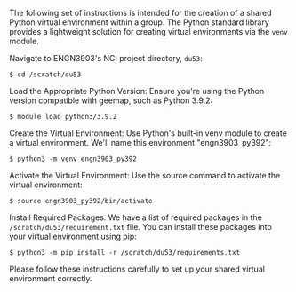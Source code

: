 The following set of instructions is intended for the creation of a shared Python virtual environment within a group.
The Python standard library provides a lightweight solution for creating virtual environments via the `venv` module.

Navigate to ENGN3903's NCI project directory, `du53`:

    $ cd /scratch/du53

Load the Appropriate Python Version: Ensure you're using the Python version compatible with geemap, such as Python 3.9.2:

    $ module load python3/3.9.2

Create the Virtual Environment: Use Python's built-in venv module to create a virtual environment. We'll name this environment "engn3903_py392":

    $ python3 -m venv engn3903_py392

Activate the Virtual Environment: Use the source command to activate the virtual environment:

    $ source engn3903_py392/bin/activate

Install Required Packages:
We have a list of required packages in the `/scratch/du53/requirement.txt` file. You can install these packages into your virtual environment using pip:

    $ python3 -m pip install -r /scratch/du53/requirements.txt

Please follow these instructions carefully to set up your shared virtual environment correctly.
